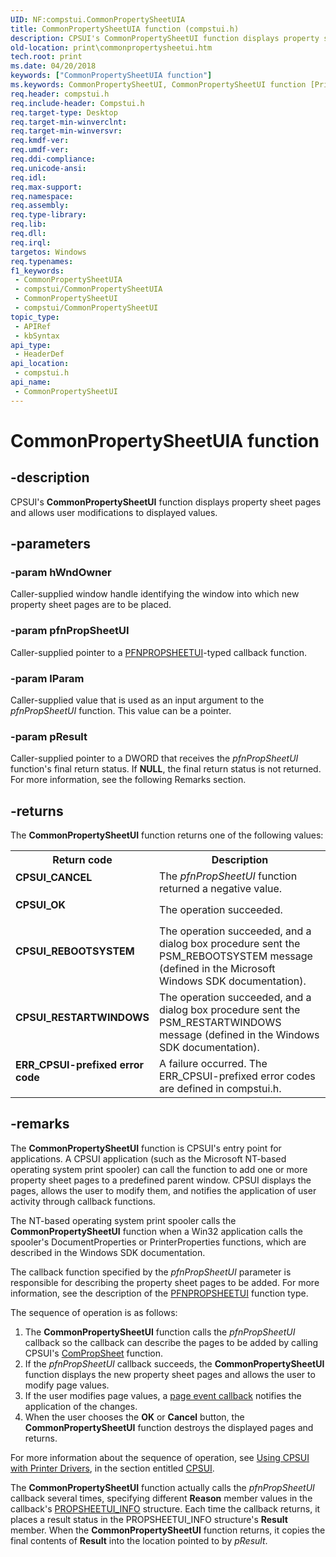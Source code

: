 ```yaml
---
UID: NF:compstui.CommonPropertySheetUIA
title: CommonPropertySheetUIA function (compstui.h)
description: CPSUI's CommonPropertySheetUI function displays property sheet pages and allows user modifications to displayed values.
old-location: print\commonpropertysheetui.htm
tech.root: print
ms.date: 04/20/2018
keywords: ["CommonPropertySheetUIA function"]
ms.keywords: CommonPropertySheetUI, CommonPropertySheetUI function [Print Devices], CommonPropertySheetUIA, CommonPropertySheetUIW, compstui/CommonPropertySheetUI, cpsuifnc_547a4235-9e08-43fc-acae-b30091032ab3.xml, print.commonpropertysheetui
req.header: compstui.h
req.include-header: Compstui.h
req.target-type: Desktop
req.target-min-winverclnt: 
req.target-min-winversvr: 
req.kmdf-ver: 
req.umdf-ver: 
req.ddi-compliance: 
req.unicode-ansi: 
req.idl: 
req.max-support: 
req.namespace: 
req.assembly: 
req.type-library: 
req.lib: 
req.dll: 
req.irql: 
targetos: Windows
req.typenames: 
f1_keywords:
 - CommonPropertySheetUIA
 - compstui/CommonPropertySheetUIA
 - CommonPropertySheetUI
 - compstui/CommonPropertySheetUI
topic_type:
 - APIRef
 - kbSyntax
api_type:
 - HeaderDef
api_location:
 - compstui.h
api_name:
 - CommonPropertySheetUI
---
```


# CommonPropertySheetUIA function


## -description

CPSUI's <b>CommonPropertySheetUI</b> function displays property sheet pages and allows user modifications to displayed values.

## -parameters

### -param hWndOwner

Caller-supplied window handle identifying the window into which new property sheet pages are to be placed.

### -param pfnPropSheetUI

Caller-supplied pointer to a <a href="/windows-hardware/drivers/ddi/compstui/nc-compstui-pfnpropsheetui">PFNPROPSHEETUI</a>-typed callback function.

### -param lParam

Caller-supplied value that is used as an input argument to the <i>pfnPropSheetUI</i> function. This value can be a pointer.

### -param pResult

Caller-supplied pointer to a DWORD that receives the <i>pfnPropSheetUI</i> function's final return status. If <b>NULL</b>, the final return status is not returned. For more information, see the following Remarks section.

## -returns

The <b>CommonPropertySheetUI</b> function returns one of the following values:

<table>
<tr>
<th>Return code</th>
<th>Description</th>
</tr>
<tr>
<td width="40%">
<dl>
<dt><b>CPSUI_CANCEL</b></dt>
</dl>
</td>
<td width="60%">
The <i>pfnPropSheetUI</i> function returned a negative value.

</td>
</tr>
<tr>
<td width="40%">
<dl>
<dt><b>CPSUI_OK</b></dt>
</dl>
</td>
<td width="60%">
The operation succeeded.

</td>
</tr>
<tr>
<td width="40%">
<dl>
<dt><b>CPSUI_REBOOTSYSTEM</b></dt>
</dl>
</td>
<td width="60%">
The operation succeeded, and a dialog box procedure sent the PSM_REBOOTSYSTEM message (defined in the Microsoft Windows SDK documentation).

</td>
</tr>
<tr>
<td width="40%">
<dl>
<dt><b>CPSUI_RESTARTWINDOWS</b></dt>
</dl>
</td>
<td width="60%">
The operation succeeded, and a dialog box procedure sent the PSM_RESTARTWINDOWS message (defined in the Windows SDK documentation).

</td>
</tr>
<tr>
<td width="40%">
<dl>
<dt><b>ERR_CPSUI-prefixed error code</b></dt>
</dl>
</td>
<td width="60%">
A failure occurred. The ERR_CPSUI-prefixed error codes are defined in compstui.h.

</td>
</tr>
</table>

## -remarks

The <b>CommonPropertySheetUI</b> function is CPSUI's entry point for applications. A CPSUI application (such as the Microsoft NT-based operating system print spooler) can call the function to add one or more property sheet pages to a predefined parent window. CPSUI displays the pages, allows the user to modify them, and notifies the application of user activity through callback functions.

The NT-based operating system print spooler calls the <b>CommonPropertySheetUI</b> function when a Win32 application calls the spooler's DocumentProperties or PrinterProperties functions, which are described in the Windows SDK documentation.

The callback function specified by the <i>pfnPropSheetUI</i> parameter is responsible for describing the property sheet pages to be added. For more information, see the description of the <a href="/windows-hardware/drivers/ddi/compstui/nc-compstui-pfnpropsheetui">PFNPROPSHEETUI</a> function type.

The sequence of operation is as follows:

<ol>
<li>
The <b>CommonPropertySheetUI</b> function calls the <i>pfnPropSheetUI</i> callback so the callback can describe the pages to be added by calling CPSUI's <a href="/windows-hardware/drivers/ddi/compstui/nc-compstui-pfncompropsheet">ComPropSheet</a> function.

</li>
<li>
If the <i>pfnPropSheetUI</i> callback succeeds, the <b>CommonPropertySheetUI</b> function displays the new property sheet pages and allows the user to modify page values.

</li>
<li>
If the user modifies page values, a <a href="/windows-hardware/drivers/print/page-event-callbacks">page event callback</a> notifies the application of the changes.

</li>
<li>
When the user chooses the <b>OK</b> or <b>Cancel</b> button, the <b>CommonPropertySheetUI</b> function destroys the displayed pages and returns.

</li>
</ol>
For more information about the sequence of operation, see <a href="/windows-hardware/drivers/print/using-cpsui-with-printer-drivers">Using CPSUI with Printer Drivers</a>, in the section entitled <a href="/windows-hardware/drivers/print/common-property-sheet-user-interface">CPSUI</a>.

The <b>CommonPropertySheetUI</b> function actually calls the <i>pfnPropSheetUI</i> callback several times, specifying different <b>Reason</b> member values in the callback's <a href="/windows-hardware/drivers/ddi/compstui/ns-compstui-_propsheetui_info">PROPSHEETUI_INFO</a> structure. Each time the callback returns, it places a result status in the PROPSHEETUI_INFO structure's <b>Result</b> member. When the <b>CommonPropertySheetUI</b> function returns, it copies the final contents of <b>Result</b> into the location pointed to by <i>pResult</i>.

